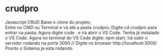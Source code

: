 # crudpro
Javascript CRUD
Baixe o clone do projeto;                                                          
Entre no CMD ou Terminal e vá até a pasta crudpro;
Digite cd crudpro para entrar na pasta;
Agora digite code .  e irá abrir o VS Code. Tenha já instalado o VS Code.
Agora no terminal do VS Code digite: npm start;
Irá subir o servidor rodando na porta 3000 // 
Digite no browser http://localhost:3000/
Pronto o Sistema ja esta rodando.
